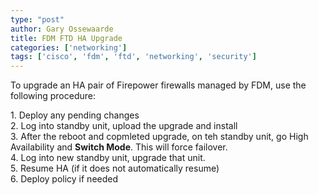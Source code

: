 ```yaml
---
type: "post"
author: Gary Ossewaarde
title: FDM FTD HA Upgrade
categories: ['networking']
tags: ['cisco', 'fdm', 'ftd', 'networking', 'security']
---
```


To upgrade an HA pair of Firepower firewalls managed by FDM, use the following procedure:

1\. Deploy any pending changes  
2\. Log into standby unit, upload the upgrade and install   
3\. After the reboot and copmleted upgrade, on teh standby unit, go High Availability and **Switch Mode**. This will force failover.   
4\. Log into new standby unit, upgrade that unit.   
5\. Resume HA (if it does not automatically resume)   
6\. Deploy policy if needed